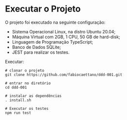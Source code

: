 # Executar o Projeto

O projeto foi executado na seguinte configuração:

- Sistema Operacional Linux, na distro Ubuntu 20.04;
- Máquina Virtual com 2GB, 1 CPU, 50 GB de hard-disk;
- Linguagem de Programação TypeScript;
- Banco de Dados SQLite;
- JEST para realizar os testes.


Executar:

```
# clonar o projeto
git clone https://github.com/fabiocaettano/ddd-001.git

# entrar no diretório
cd ddd-001

# instalar as dependências
. install.sh

# Executar os testes
npm run test
```
